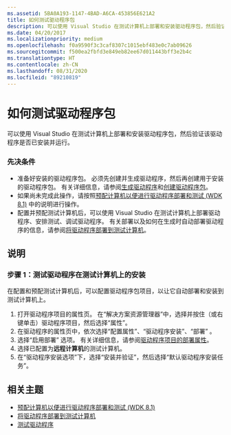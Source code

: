 ```yaml
---
ms.assetid: 5BA0A193-1147-4BAD-A6CA-453856E621A2
title: 如何测试驱动程序包
description: 可以使用 Visual Studio 在测试计算机上部署和安装驱动程序包，然后验证该驱动程序是否已安装并运行。
ms.date: 04/20/2017
ms.localizationpriority: medium
ms.openlocfilehash: f0a9590f3c3caf8307c1015ebf483e0c7ab09626
ms.sourcegitcommit: f500ea2fbfd3e849eb82ee67d011443bff3e2b4c
ms.translationtype: HT
ms.contentlocale: zh-CN
ms.lasthandoff: 08/31/2020
ms.locfileid: "89210819"
---
```

# <a name="how-to-test-a-driver-package"></a>如何测试驱动程序包

可以使用 Visual Studio 在测试计算机上部署和安装驱动程序包，然后验证该驱动程序是否已安装并运行。

### <a name="span-idprerequisitesspanspan-idprerequisitesspanspan-idprerequisitesspanprerequisites"></a><span id="Prerequisites"></span><span id="prerequisites"></span><span id="PREREQUISITES"></span>先决条件

-   准备好安装的驱动程序包。 必须先创建并生成驱动程序，然后再创建用于安装的驱动程序包。 有关详细信息，请参阅[生成驱动程序](building-a-driver.md)和[创建驱动程序包](creating-a-driver-package.md)。
-   如果尚未完成此操作，请按照[预配计算机以便进行驱动程序部署和测试 (WDK 8.1)](../gettingstarted/provision-a-target-computer-wdk-8-1.md) 中的说明进行操作。
-   配置并预配测试计算机后，可以使用 Visual Studio 在测试计算机上部署驱动程序、安排测试、调试驱动程序。 有关部署以及如何在生成时自动部署驱动程序的信息，请参阅[将驱动程序部署到测试计算机](deploying-a-driver-to-a-test-computer.md)。

<a name="instructions"></a>说明
------------

### <a name="span-idto_test_the_driver_installation_on_a_test_computerspanspan-idto_test_the_driver_installation_on_a_test_computerspanspan-idto_test_the_driver_installation_on_a_test_computerspanstep-1-to-test-the-driver-installation-on-a-test-computer"></a><span id="To_test_the_driver_installation_on_a_test_computer"></span><span id="to_test_the_driver_installation_on_a_test_computer"></span><span id="TO_TEST_THE_DRIVER_INSTALLATION_ON_A_TEST_COMPUTER"></span>步骤 1：测试驱动程序在测试计算机上的安装

在配置和预配测试计算机后，可以配置驱动程序包项目，以让它自动部署和安装到测试计算机上。

1.  打开驱动程序项目的属性页。 在“解决方案资源管理器”中，选择并按住（或右键单击）驱动程序项目，然后选择“属性”。
2.  在驱动程序的属性页中，依次选择“配置属性”、“驱动程序安装”、“部署”  。
3.  选择“启用部署”  选项。 有关详细信息，请参阅[驱动程序项目的部署属性](deployment-properties-for-driver-projects.md)。
4.  选择已配置为**远程计算机**的测试计算机。
5.  在“驱动程序安装选项”下，选择“安装并验证”，然后选择“默认驱动程序安装任务”。

## <a name="span-idrelated_topicsspanrelated-topics"></a><span id="related_topics"></span>相关主题


* [预配计算机以便进行驱动程序部署和测试 (WDK 8.1)](../gettingstarted/provision-a-target-computer-wdk-8-1.md)
* [将驱动程序部署到测试计算机](deploying-a-driver-to-a-test-computer.md)
* [测试驱动程序](testing-a-driver.md)
 

